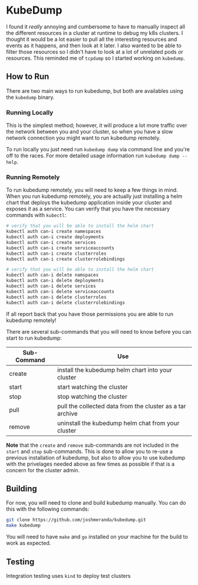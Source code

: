# KubeDump
I found it *really* annoying and cumbersome to have to manually inspect all the different resources in a cluster at
runtime to debug my k8s clusters. I thought it would be a lot easier to pull all the interesting resources and events as
it happens, and then look at it later. I also wanted to be able to filter those resources so I didn't have to look at a
lot of unrelated pods or resources. This reminded me of `tcpdump` so I started working on `kubedump`.

## How to Run
There are two main ways to run kubedump, but both are availables using the `kubedump` binary.

### Running Locally
This is the simplest method; however, it will produce a lot more traffic over the network between you and your cluster,
so when you have a slow network connection you might want to run kubedump remotely.

To run locally you just need run `kubedump dump` via command line and you're off to the races. For more detailed usage
information run `kubedump dump --help`.

### Running Remotely
To run kubedump remotely, you will need to keep a few things in mind. When you run kubedump remotely, you are actually
just installing a helm chart that deploys the kubedump application inside your cluster and exposes it as a service. You
can verify that you have the necessary commands with `kubectl`:

```bash
# verify that you will be able to install the helm chart
kubectl auth can-i create namespaces
kubectl auth can-i create deployments
kubectl auth can-i create services
kubectl auth can-i create serviceaccounts
kubectl auth can-i create clusterroles
kubectl auth can-i create clusterrolebindings

# verify that you will be able to install the helm chart
kubectl auth can-i delete namspaces
kubectl auth can-i delete deployments
kubectl auth can-i delete services
kubectl auth can-i delete serviceaccounts
kubectl auth can-i delete clusterroles
kubectl auth can-i delete clusterrolebindings
```

If all report back that you have those permissions you are able to run kubedump remotely!

There are several sub-commands that you will need to know before you can start to run kubedump:

| Sub-Command | Use                                                       |
|-------------|-----------------------------------------------------------|
| create      | install the kubedump helm chart into your cluster         |
| start       | start watching the cluster                                |
| stop        | stop watching the cluster                                 |
| pull        | pull the collected data from the cluster as a tar archive |
| remove      | uninstall the kubedump helm chat from your cluster        |

**Note** that the `create` and `remove` sub-commands are not included in the `start` and `stop` sub-commands. This is done
to allow you to re-use a previous installation of kubedump, but also to allow you to use kubedump with the privelages
needed above as few times as possible if that is a concern for the cluster admin.

## Building
For now, you will need to clone and build kubedump manually. You can do this with the following commands:

```bash
git clone https://github.com/joshmeranda/kubedump.git
make kubedump
```

You will need to have `make` and `go` installed on your machine for the build to work as expected.

## Testing

Integration testing uses `kind` to deploy test clusters